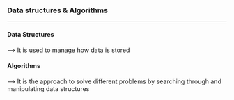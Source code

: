 ### Data structures & Algorithms <hr>

#### Data Structures 
--> It is used to manage how data is stored

#### Algorithms
--> It is the approach to solve different problems by searching through and manipulating data structures 

